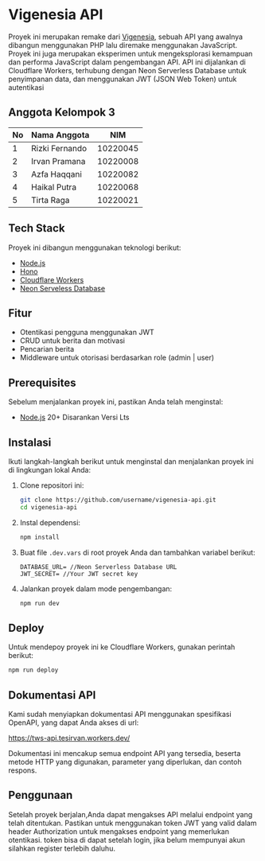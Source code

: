 # Vigenesia API

Proyek ini merupakan remake dari [Vigenesia](https://github.com/indrakoto/vigenesia), sebuah API yang awalnya dibangun menggunakan PHP lalu diremake menggunakan JavaScript. Proyek ini juga merupakan eksperimen untuk mengeksplorasi kemampuan dan performa JavaScript dalam pengembangan API. API ini dijalankan di Cloudflare Workers, terhubung dengan Neon Serverless Database untuk penyimpanan data, dan menggunakan JWT (JSON Web Token) untuk autentikasi

## Anggota Kelompok 3

| No  | Nama Anggota   | NIM      |
| --- | -------------- | -------- |
| 1   | Rizki Fernando | 10220045 |
| 2   | Irvan Pramana  | 10220008 |
| 3   | Azfa Haqqani   | 10220082 |
| 4   | Haikal Putra   | 10220068 |
| 5   | Tirta Raga     | 10220021 |

## Tech Stack

Proyek ini dibangun menggunakan teknologi berikut:

- [Node.js](https://nodejs.org/)
- [Hono](https://hono.dev/)
- [Cloudflare Workers](https://workers.cloudflare.com/)
- [Neon Serveless Database](https://neon.tech/)

## Fitur

- Otentikasi pengguna menggunakan JWT
- CRUD untuk berita dan motivasi
- Pencarian berita
- Middleware untuk otorisasi berdasarkan role (admin | user)

## Prerequisites

Sebelum menjalankan proyek ini, pastikan Anda telah menginstal:

- [Node.js](https://nodejs.org/) 20+ Disarankan Versi Lts

## Instalasi

Ikuti langkah-langkah berikut untuk menginstal dan menjalankan proyek ini di lingkungan lokal Anda:

1. Clone repositori ini:

   ```bash
   git clone https://github.com/username/vigenesia-api.git
   cd vigenesia-api
   ```

2. Instal dependensi:

   ```bash
   npm install
   ```

3. Buat file `.dev.vars` di root proyek Anda dan tambahkan variabel berikut:

   ```env
   DATABASE_URL= //Neon Serverless Database URL
   JWT_SECRET= //Your JWT secret key
   ```

4. Jalankan proyek dalam mode pengembangan:
   ```bash
   npm run dev
   ```

## Deploy

Untuk mendepoy proyek ini ke Cloudflare Workers, gunakan perintah berikut:

```bash
npm run deploy
```

## Dokumentasi API

Kami sudah menyiapkan dokumentasi API menggunakan spesifikasi OpenAPI, yang dapat Anda akses di url:

https://tws-api.tesirvan.workers.dev/

Dokumentasi ini mencakup semua endpoint API yang tersedia, beserta metode HTTP yang digunakan, parameter yang diperlukan, dan contoh respons.

## Penggunaan

Setelah proyek berjalan,Anda dapat mengakses API melalui endpoint yang telah ditentukan. Pastikan untuk menggunakan token JWT yang valid dalam header Authorization untuk mengakses endpoint yang memerlukan otentikasi.
token bisa di dapat setelah login, jika belum mempunyai akun silahkan register terlebih daluhu.
